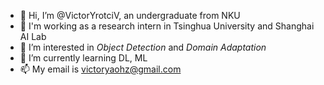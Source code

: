 - 👋 Hi, I’m @VictorYrotciV, an undergraduate from NKU
- :school: I'm working as a research intern in Tsinghua University and Shanghai AI Lab
- 👀 I’m interested in *Object Detection* and *Domain Adaptation*
- 🌱 I’m currently learning DL, ML
- 📫 My email is victoryaohz@gmail.com
<!---
VictorYrotciV/VictorYrotciV is a ✨ special ✨ repository because its `README.md` (this file) appears on your GitHub profile.
You can click the Preview link to take a look at your changes.
--->
